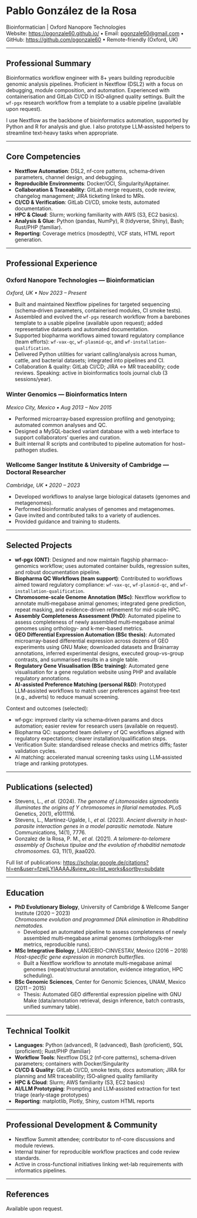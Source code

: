 # Pablo González de la Rosa

Bioinformatician | Oxford Nanopore Technologies  
Website: https://pgonzale60.github.io/ • Email: pgonzale60@gmail.com • GitHub: https://github.com/pgonzale60 • Remote-friendly (Oxford, UK)

---

## Professional Summary
Bioinformatics workflow engineer with 8+ years building reproducible genomic analysis pipelines. Proficient in Nextflow (DSL2) with a focus on debugging, module composition, and automation. Experienced with containerisation and GitLab CI/CD in ISO‑aligned quality settings. Built the `wf-pgx` research workflow from a template to a usable pipeline (available upon request).

I use Nextflow as the backbone of bioinformatics automation, supported by Python and R for analysis and glue. I also prototype LLM‑assisted helpers to streamline text‑heavy tasks when appropriate.

---

## Core Competencies
- **Nextflow Automation**: DSL2, nf‑core patterns, schema‑driven parameters, channel design, and debugging.
- **Reproducible Environments**: Docker/OCI, Singularity/Apptainer.
- **Collaboration & Traceability**: GitLab merge requests, code review, changelog management; JIRA ticketing linked to MRs.
- **CI/CD & Verification**: GitLab CI/CD, smoke tests, automated documentation.
- **HPC & Cloud**: Slurm; working familiarity with AWS (S3, EC2 basics).
- **Analysis & Glue**: Python (pandas, NumPy), R (tidyverse, Shiny), Bash; Rust/PHP (familiar).
- **Reporting**: Coverage metrics (mosdepth), VCF stats, HTML report generation.

---

## Professional Experience

### Oxford Nanopore Technologies — Bioinformatician  
*Oxford, UK • Nov 2023 – Present*
- Built and maintained Nextflow pipelines for targeted sequencing (schema‑driven parameters, containerised modules, CI smoke tests).
- Assembled and evolved the `wf-pgx` research workflow from a barebones template to a usable pipeline (available upon request); added representative datasets and automated documentation.
- Supported biopharma workflows aimed toward regulatory compliance (team efforts): `wf-vax-qc`, `wf-plasmid-qc`, and `wf-installation-qualification`.
- Delivered Python utilities for variant calling/analysis across human, cattle, and bacterial datasets; integrated into pipelines and CI.
- Collaboration & quality: GitLab CI/CD; JIRA ↔ MR traceability; code reviews. Speaking: active in bioinformatics tools journal club (3 sessions/year).

### Winter Genomics — Bioinformatics Intern  
*Mexico City, Mexico • Aug 2013 – Nov 2015*
- Performed microarray‑based expression profiling and genotyping; automated common analyses and QC.
- Designed a MySQL‑backed variant database with a web interface to support collaborators’ queries and curation.
- Built internal R scripts and contributed to pipeline automation for host–pathogen studies.

### Wellcome Sanger Institute & University of Cambridge — Doctoral Researcher  
*Cambridge, UK • 2020 – 2023*
- Developed workflows to analyse large biological datasets (genomes and metagenomes).
- Performed bioinformatic analyses of genomes and metagenomes.
- Gave invited and contributed talks to a variety of audiences.
- Provided guidance and training to students.

---

## Selected Projects
- **wf-pgx (ONT)**: Designed and now maintain flagship pharmaco-genomics workflow; uses automated container builds, regression suites, and robust documentation pipeline.
 - **Biopharma QC Workflows (team support)**: Contributed to workflows aimed toward regulatory compliance: `wf-vax-qc`, `wf-plasmid-qc`, and `wf-installation-qualification`.
- **Chromosome-scale Genome Annotation (MSc)**: Nextflow workflow to annotate multi‑megabase animal genomes; integrated gene prediction, repeat masking, and evidence-driven refinement for mid-scale HPC.
- **Assembly Completeness Assessment (PhD)**: Automated pipeline to assess completeness of newly assembled multi‑megabase animal genomes using orthology- and k‑mer–based metrics.
- **GEO Differential Expression Automation (BSc thesis)**: Automated microarray-based differential expression across dozens of GEO experiments using GNU Make; downloaded datasets and Brainarray annotations, inferred experimental designs, executed group-vs-group contrasts, and summarised results in a single table.
- **Regulatory Gene Visualisation (BSc training)**: Automated gene visualisation for a gene regulation website using PHP and available regulatory annotations.
- **AI-assisted Preference Matching (personal R&D)**: Prototyped LLM‑assisted workflows to match user preferences against free‑text (e.g., adverts) to reduce manual screening.

Context and outcomes (selected):
- wf‑pgx: improved clarity via schema‑driven params and docs automation; easier review for research users (available on request).
- Biopharma QC: supported team delivery of QC workflows aligned with regulatory expectations; clearer installation/qualification steps.
- Verification Suite: standardised release checks and metrics diffs; faster validation cycles.
- AI matching: accelerated manual screening tasks using LLM‑assisted triage and ranking prototypes.

---

## Publications (selected)
- Stevens, L., *et al.* (2024). *The genome of Litomosoides sigmodontis illuminates the origins of Y chromosomes in filarial nematodes.* PLoS Genetics, 20(1), e1011116.
- Stevens, L., Martínez-Ugalde, I., *et al.* (2023). *Ancient diversity in host-parasite interaction genes in a model parasitic nematode.* Nature Communications, 14(1), 7776.
- Gonzalez de la Rosa, P. M., *et al.* (2021). *A telomere-to-telomere assembly of Oscheius tipulae and the evolution of rhabditid nematode chromosomes.* G3, 11(1), jkaa020.

Full list of publications: https://scholar.google.de/citations?hl=en&user=fzwjLYIAAAAJ&view_op=list_works&sortby=pubdate

---

## Education
- **PhD Evolutionary Biology**, University of Cambridge & Wellcome Sanger Institute (2020 – 2023)  
  *Chromosome evolution and programmed DNA elimination in Rhabditina nematodes.*
  - Developed an automated pipeline to assess completeness of newly assembled multi‑megabase animal genomes (orthology/k‑mer metrics, reproducible runs).
- **MSc Integrative Biology**, LANGEBIO-CINVESTAV, Mexico (2016 – 2018)  
  *Host-specific gene expression in monarch butterflies.*
  - Built a Nextflow workflow to annotate multi‑megabase animal genomes (repeat/structural annotation, evidence integration, HPC scheduling).
- **BSc Genomic Sciences**, Center for Genomic Sciences, UNAM, Mexico (2011 – 2015)
  - Thesis: Automated GEO differential expression pipeline with GNU Make (data/annotation retrieval, design inference, batch contrasts, unified summary table).

---

## Technical Toolkit
- **Languages**: Python (advanced), R (advanced), Bash (proficient), SQL (proficient); Rust/PHP (familiar)
- **Workflow Tools**: Nextflow DSL2 (nf‑core patterns), schema‑driven parameters; containers with Docker/Singularity
- **CI/CD & Quality**: GitLab CI/CD, smoke tests, docs automation; JIRA for planning and MR traceability; ISO‑aligned quality familiarity
- **HPC & Cloud**: Slurm; AWS familiarity (S3, EC2 basics)
- **AI/LLM Prototyping**: Prompting and LLM‑assisted extraction for text triage (early‑stage prototypes)
- **Reporting**: matplotlib, Plotly, Shiny, custom HTML reports

---

## Professional Development & Community
- Nextflow Summit attendee; contributor to nf-core discussions and module reviews.
- Internal trainer for reproducible workflow practices and code review standards.
- Active in cross-functional initiatives linking wet-lab requirements with informatics pipelines.

---

## References
Available upon request.
